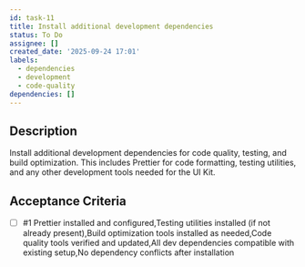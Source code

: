```yaml
---
id: task-11
title: Install additional development dependencies
status: To Do
assignee: []
created_date: '2025-09-24 17:01'
labels:
  - dependencies
  - development
  - code-quality
dependencies: []
---
```


## Description

Install additional development dependencies for code quality, testing, and build optimization. This includes Prettier for code formatting, testing utilities, and any other development tools needed for the UI Kit.

## Acceptance Criteria
<!-- AC:BEGIN -->
- [ ] #1 Prettier installed and configured,Testing utilities installed (if not already present),Build optimization tools installed as needed,Code quality tools verified and updated,All dev dependencies compatible with existing setup,No dependency conflicts after installation
<!-- AC:END -->
